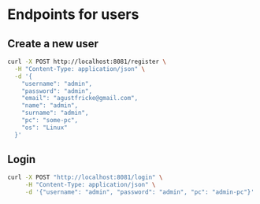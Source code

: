 # Endpoints for users

## Create a new user
```bash
curl -X POST http://localhost:8081/register \
  -H "Content-Type: application/json" \
  -d '{
    "username": "admin",
    "password": "admin",
    "email": "agustfricke@gmail.com",
    "name": "admin",
    "surname": "admin",
    "pc": "some-pc",
    "os": "Linux"
  }'
```
## Login
```bash
curl -X POST "http://localhost:8081/login" \
     -H "Content-Type: application/json" \
     -d '{"username": "admin", "password": "admin", "pc": "admin-pc"}'
```
